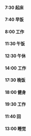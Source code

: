 #### 7:30 起床
#### 7:40 早饭
#### 8:00 工作
#### 11:30 午饭
#### 12:30 午休
#### 14:00 工作
#### 17:30 晚饭
#### 18:00 健身
#### 19:30 工作
#### 11:40 回
#### 13:00 睡觉

